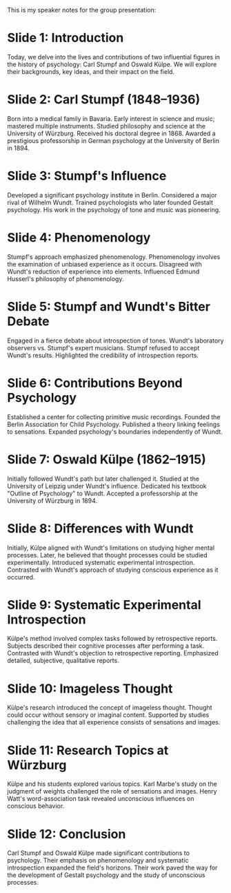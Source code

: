 
This is my speaker notes for the group presentation: 

# Slide 1: Introduction

Today, we delve into the lives and contributions of two influential figures in the history of psychology: Carl Stumpf and Oswald Külpe.
We will explore their backgrounds, key ideas, and their impact on the field.
# Slide 2: Carl Stumpf (1848–1936)

Born into a medical family in Bavaria.
Early interest in science and music; mastered multiple instruments.
Studied philosophy and science at the University of Würzburg.
Received his doctoral degree in 1868.
Awarded a prestigious professorship in German psychology at the University of Berlin in 1894.
# Slide 3: Stumpf's Influence

Developed a significant psychology institute in Berlin.
Considered a major rival of Wilhelm Wundt.
Trained psychologists who later founded Gestalt psychology.
His work in the psychology of tone and music was pioneering.
# Slide 4: Phenomenology

Stumpf's approach emphasized phenomenology.
Phenomenology involves the examination of unbiased experience as it occurs.
Disagreed with Wundt's reduction of experience into elements.
Influenced Edmund Husserl's philosophy of phenomenology.
# Slide 5: Stumpf and Wundt's Bitter Debate

Engaged in a fierce debate about introspection of tones.
Wundt's laboratory observers vs. Stumpf's expert musicians.
Stumpf refused to accept Wundt's results.
Highlighted the credibility of introspection reports.
# Slide 6: Contributions Beyond Psychology

Established a center for collecting primitive music recordings.
Founded the Berlin Association for Child Psychology.
Published a theory linking feelings to sensations.
Expanded psychology's boundaries independently of Wundt.
# Slide 7: Oswald Külpe (1862–1915)

Initially followed Wundt's path but later challenged it.
Studied at the University of Leipzig under Wundt's influence.
Dedicated his textbook "Outline of Psychology" to Wundt.
Accepted a professorship at the University of Würzburg in 1894.
# Slide 8: Differences with Wundt

Initially, Külpe aligned with Wundt's limitations on studying higher mental processes.
Later, he believed that thought processes could be studied experimentally.
Introduced systematic experimental introspection.
Contrasted with Wundt's approach of studying conscious experience as it occurred.
# Slide 9: Systematic Experimental Introspection

Külpe's method involved complex tasks followed by retrospective reports.
Subjects described their cognitive processes after performing a task.
Contrasted with Wundt's objection to retrospective reporting.
Emphasized detailed, subjective, qualitative reports.
# Slide 10: Imageless Thought

Külpe's research introduced the concept of imageless thought.
Thought could occur without sensory or imaginal content.
Supported by studies challenging the idea that all experience consists of sensations and images.
# Slide 11: Research Topics at Würzburg

Külpe and his students explored various topics.
Karl Marbe's study on the judgment of weights challenged the role of sensations and images.
Henry Watt's word-association task revealed unconscious influences on conscious behavior.
# Slide 12: Conclusion

Carl Stumpf and Oswald Külpe made significant contributions to psychology.
Their emphasis on phenomenology and systematic introspection expanded the field's horizons.
Their work paved the way for the development of Gestalt psychology and the study of unconscious processes.
